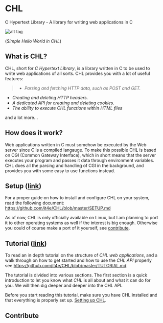 # CHL
C Hypertext Library - A library for writing web applications in C

![alt tag](http://s18.postimg.org/u9idmicax/hello_world_chl.png)

 (*Simple Hello World in CHL*)

## What is CHL?

CHL, short for *C Hypertext Library*, is a library written in C to be used to write web applications of all sorts. CHL provides you with a lot of useful features:

> - *Parsing and fetching HTTP data, such as POST and GET.*
- *Creating and deleting HTTP headers.*
- *A dedicated API for creating and deleting cookies.*
- *The ability to execute CHL functions within HTML files*


and a lot more...

## How does it work?

Web applications written in C must somehow be executed by the Web server since C is a compiled langauge. To make this possible CHL is based on CGI (Common Gateway Interface), which in short means that the server executes your program and passes it data through environment variables. CHL does all the parsing and handling of CGI in the background, and provides you with some easy to use functions instead.

## Setup ([link](https://github.com/it4e/CHL/blob/master/SETUP.md))

For a proper guide on how to install and configure CHL on your system, read the following document: https://github.com/it4e/CHL/blob/master/SETUP.md

As of now, CHL is only officially available on Linux, but I am planning to port it to other operating systems as well if the interest is big enough. Otherwise you could of course make a port of it yourself, see [contribute](#contribute).

## Tutorial ([link](https://github.com/it4e/CHL/blob/master/TUTORIAL.md))

To read an in depth tutorial on the structure of *CHL web applications*, and a walk through on how to get started and how to use the *CHL API* properly see https://github.com/it4e/CHL/blob/master/TUTORIAL.md.

The tutorial is divided into various sections. The first section is a quick introduction to let you know what *CHL* is all about and what it can do for you. We will then dig deeper and deeper into the CHL API.

Before you start reading this tutorial, make sure you have CHL installed and that everything is properly set up. [Setting up CHL](https://github.com/it4e/CHL/blob/master/SETUP.md).


## <a name="contribute">Contribute</a>
